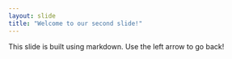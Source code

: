 ```yaml
---
layout: slide
title: "Welcome to our second slide!"
---
```

This slide is built using markdown.
Use the left arrow to go back!

